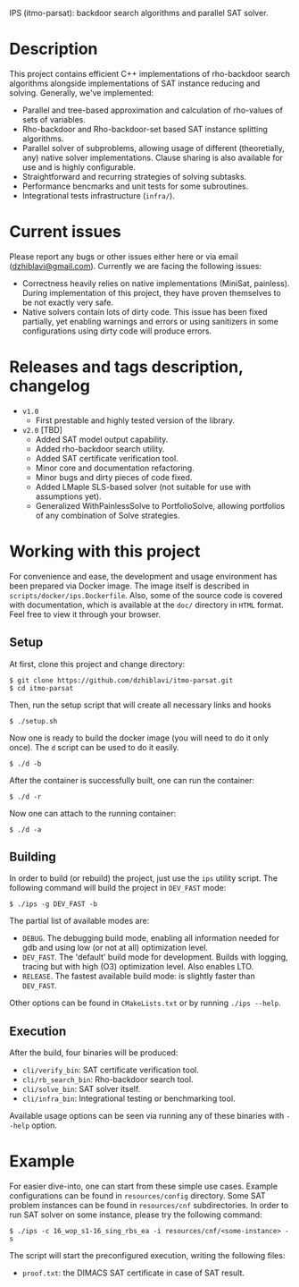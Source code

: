 IPS (itmo-parsat): backdoor search algorithms and parallel SAT solver.

# Description

This project contains efficient C++ implementations of rho-backdoor search algorithms
alongside implementations of SAT instance reducing and solving. Generally, we've implemented:
* Parallel and tree-based approximation and calculation of rho-values of sets of variables.
* Rho-backdoor and Rho-backdoor-set based SAT instance splitting algorithms.
* Parallel solver of subproblems, allowing usage of different (theoretially, any) native
  solver implementations. Clause sharing is also available for use and is highly configurable.
* Straightforward and recurring strategies of solving subtasks.
* Performance bencmarks and unit tests for some subroutines.
* Integrational tests infrastructure (`infra/`).

# Current issues
Please report any bugs or other issues either here or via email (dzhiblavi@gmail.com).
Currently we are facing the following issues:
* Correctness heavily relies on native implementations (MiniSat, painless). During
  implementation of this project, they have proven themselves to be not exactly very safe.
* Native solvers contain lots of dirty code. This issue has been fixed partially,
  yet enabling warnings and errors or using sanitizers in some configurations using dirty code
  will produce errors.

# Releases and tags description, changelog
* `v1.0`
  - First prestable and highly tested version of the library.
* `v2.0` [TBD]
  - Added SAT model output capability.
  - Added rho-backdoor search utility.
  - Added SAT certificate verification tool.
  - Minor core and documentation refactoring.
  - Minor bugs and dirty pieces of code fixed.
  - Added LMaple SLS-based solver (not suitable for use with assumptions yet).
  - Generalized WithPainlessSolve to PortfolioSolve, allowing portfolios of any combination of Solve strategies.

# Working with this project

For convenience and ease, the development and usage environment has been prepared via Docker
image. The image itself is described in `scripts/docker/ips.Dockerfile`. Also, some of the
source code is covered with documentation, which is available at the `doc/` directory in
`HTML` format. Feel free to view it through your browser.

## Setup

At first, clone this project and change directory:
```console
$ git clone https://github.com/dzhiblavi/itmo-parsat.git
$ cd itmo-parsat
```

Then, run the setup script that will create all necessary links and hooks
```console
$ ./setup.sh
```

Now one is ready to build the docker image (you will need to do it only once).
The `d` script can be used to do it easily.
```console
$ ./d -b
```

After the container is successfully built, one can run the container:
```console
$ ./d -r
```

Now one can attach to the running container:
```console
$ ./d -a
```

## Building

In order to build (or rebuild) the project, just use the `ips` utility script. The
following command will build the project in `DEV_FAST` mode:
```console
$ ./ips -g DEV_FAST -b
```

The partial list of available modes are:
* `DEBUG`. The debugging build mode, enabling all information needed for gdb and using
  low (or not at all) optimization level.
* `DEV_FAST`. The 'default' build mode for development. Builds with logging, tracing but with
  high (O3) optimization level. Also enables LTO.
* `RELEASE`. The fastest available build mode: is slightly faster than `DEV_FAST`.

Other options can be found in `CMakeLists.txt` or by running `./ips --help`.

## Execution

After the build, four binaries will be produced:
* `cli/verify_bin`: SAT certificate verification tool.
* `cli/rb_search_bin`: Rho-backdoor search tool.
* `cli/solve_bin`: SAT solver itself.
* `cli/infra_bin`: Integrational testing or benchmarking tool.

Available usage options can be seen via running any of these binaries with `--help` option.

# Example

For easier dive-into, one can start from these simple use cases. Example configurations
can be found in `resources/config` directory. Some SAT problem instances can be found
in `resources/cnf` subdirectories. In order to run SAT solver on some instance, please
try the following command:
```console
$ ./ips -c 16_wop_s1-16_sing_rbs_ea -i resources/cnf/<some-instance> -s
```

The script will start the preconfigured execution, writing the following files:
* `proof.txt`: the DIMACS SAT certificate in case of SAT result.

